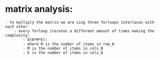 # matrix analysis:
    - to multiply the matrix we are sing three forloops interlaces with each other
        - every forloop iterates a different amount of times making the complexity:
            - O(N*M*E):
            - where N is the number of items in row_A
            - M is the number of items in cols_B
            - E is the number of items in cols_A